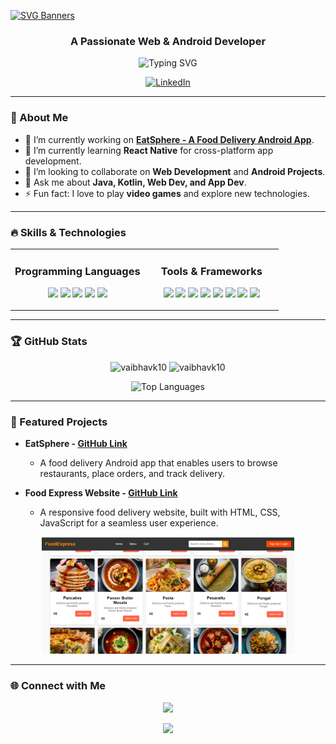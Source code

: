 [![SVG Banners](https://svg-banners.vercel.app/api?type=luminance&text1=Vaibhav%20Kumawat&width=1000&height=200)](https://github.com/Akshay090/svg-banners)


<h3 align="center">A Passionate Web & Android Developer</h3>

<p align="center">
  <img src="https://readme-typing-svg.demolab.com?font=Ribeye&size=50&pause=1000&color=33ff00&center=true&width=900&height=100&lines=Web+Developer;Android+Developer;Bot+Developer;Lifelong+Learner" alt="Typing SVG">
</p>

<p align="center">
  <a href="https://linkedin.com/in/vaibhavk10" target="_blank">
    <img src="https://img.shields.io/badge/LinkedIn-%230077B5.svg?style=for-the-badge&logo=linkedin&logoColor=white" alt="LinkedIn">
  </a>
</p>

---

### 🚀 About Me

- 🔭 I’m currently working on **[EatSphere - A Food Delivery Android App](https://github.com/vaibhavk10/EatSphere)**.
- 🌱 I’m currently learning **React Native** for cross-platform app development.
- 👯 I’m looking to collaborate on **Web Development** and **Android Projects**.
- 💬 Ask me about **Java, Kotlin, Web Dev, and App Dev**.
- ⚡ Fun fact: I love to play **video games** and explore new technologies.

---

### 🔥 Skills & Technologies

<table align="center">
<tr>
 <td width="50%" valign="top">
      <h3 align="center">Programming Languages</h3>
      <p align="center">
        <img src="https://img.shields.io/badge/JavaScript-F7DF1E?style=for-the-badge&logo=javascript&logoColor=black"/>
        <img src="https://img.shields.io/badge/Kotlin-0095D5?style=for-the-badge&logo=kotlin&logoColor=white"/>
        <img src="https://img.shields.io/badge/HTML5-E34F26?style=for-the-badge&logo=html5&logoColor=white"/>
        <img src="https://img.shields.io/badge/CSS3-1572B6?style=for-the-badge&logo=css3&logoColor=white"/>
        <img src="https://img.shields.io/badge/Java-ED8B00?style=for-the-badge&logo=java&logoColor=white"/>
      </p>
    </td>
  <td width="50%" valign="top">
    <h3 align="center">Tools & Frameworks</h3>
    <p align="center">
      <img src="https://img.shields.io/badge/Android_Studio-3DDC84?style=for-the-badge&logo=android-studio&logoColor=white"/>
      <img src="https://img.shields.io/badge/Firebase-FFCA28?style=for-the-badge&logo=firebase&logoColor=black"/>
      <img src="https://img.shields.io/badge/Node.js-339933?style=for-the-badge&logo=nodedotjs&logoColor=white"/>
      <img src="https://img.shields.io/badge/Heroku-430098?style=for-the-badge&logo=heroku&logoColor=white"/>
      <img src="https://img.shields.io/badge/Canva-00C4CC?style=for-the-badge&logo=canva&logoColor=white"/>
      <img src="https://img.shields.io/badge/Figma-F24E1E?style=for-the-badge&logo=figma&logoColor=white"/>
      <img src="https://img.shields.io/badge/Kali-268BEE?style=for-the-badge&logo=kalilinux&logoColor=white"/>
      <img src="https://img.shields.io/badge/Git-F05032?style=for-the-badge&logo=git&logoColor=white"/>
    </p>
  </td>
</tr>
</table>

---

### 🏆 GitHub Stats

<p align="center">
  <img width="48%" src="https://github-readme-stats.vercel.app/api?username=vaibhavk10&show_icons=true&theme=radical" alt="vaibhavk10" />
  <img width="48%" src="https://github-readme-streak-stats.herokuapp.com/?user=vaibhavk10&theme=radical" alt="vaibhavk10" />
</p>
<p align="center">
  <img width="48%" src="https://github-readme-stats.vercel.app/api/top-langs/?username=vaibhavk10&layout=compact&theme=radical" alt="Top Languages" />
</p>

---

### 📂 Featured Projects

- **EatSphere - [GitHub Link](https://github.com/vaibhavk10/EatSphere)**
  - A food delivery Android app that enables users to browse restaurants, place orders, and track delivery.
  
- **Food Express Website - [GitHub Link](https://github.com/vaibhavk10/Food-Express)**
  - A responsive food delivery website, built with HTML, CSS, JavaScript for a seamless user experience.

<p align="center">
  <img src="https://github.com/vaibhavk10/Food-Express/blob/master/assets/projectimage.png" width="80%" alt="Project Screenshot">
</p>

---

### 🌐 Connect with Me

<p align="center">
  <a href="https://www.linkedin.com/in/vaibhavk10/" target="_blank">
    <img src="https://img.shields.io/badge/LinkedIn-%230077B5.svg?style=for-the-badge&logo=linkedin&logoColor=white"/>
  </a>
</p>

<p align="center">
  <img src="https://media.giphy.com/media/L8K62iTDkzGX6/giphy.gif" width="150">
</p>

